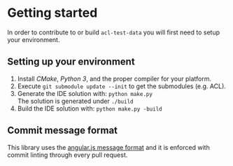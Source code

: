 # Getting started

In order to contribute to or build `acl-test-data` you will first need to setup your environment.

## Setting up your environment

1. Install *CMake*, *Python 3*, and the proper compiler for your platform.
2. Execute `git submodule update --init` to get the submodules (e.g. ACL).
3. Generate the IDE solution with: `python make.py`  
   The solution is generated under `./build`  
4. Build the IDE solution with: `python make.py -build`

## Commit message format

This library uses the [angular.js message format](https://github.com/angular/angular.js/blob/master/DEVELOPERS.md#commits) and it is enforced with commit linting through every pull request.
